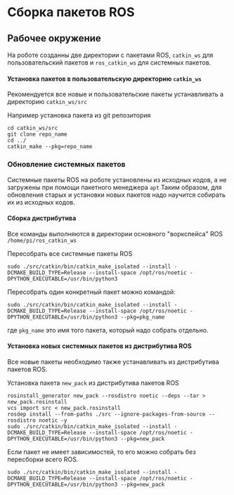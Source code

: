 # Сборка пакетов ROS

## Рабочее окружение 

На роботе созданны две директории с пакетами ROS, `catkin_ws` для пользовательский пакетов и `ros_catkin_ws` для системных пакетов.

#### Установка пакетов в пользовательскую директорию `catkin_ws`

Рекомендуется все новые и пользовательские пакеты устанавливать а директорию `catkin_ws/src`

Например установка пакета из git репозитория

```text
cd catkin_ws/src
git clone repo_name
cd ../
catkin_make --pkg=repo_name
```

### Обновление системных пакетов

Системные пакеты ROS на роботе установлены из исходных кодов, а не загружены при помощи пакетного менеджера `apt` Таким образом, для обновления старых и установки новых пакетов надо научится собирать их из исходных кодов.

#### Сборка дистрибутива

Все команды выполняются в директории основного "воркспейса" ROS `/home/pi/ros_catkin_ws`

Пересобрать все системные пакеты ROS

```text
sudo ./src/catkin/bin/catkin_make_isolated --install -DCMAKE_BUILD_TYPE=Release --install-space /opt/ros/noetic -DPYTHON_EXECUTABLE=/usr/bin/python3
```

Пересобрать один конкретный пакет можно командой: 

```text
sudo ./src/catkin/bin/catkin_make_isolated --install -DCMAKE_BUILD_TYPE=Release --install-space /opt/ros/noetic -DPYTHON_EXECUTABLE=/usr/bin/python3 --pkg=pkg_name
```

где  `pkg_name` это имя того пакета, который надо собрать отдельно.

#### Установка новых системных пакетов из дистрибутива ROS

Все новые пакеты необходимо также устанавливать из дистрибутива пакетов ROS. 

Установка пакета `new_pack` из дистрибутива пакетов ROS

```text
rosinstall_generator new_pack --rosdistro noetic --deps --tar > new_pack.rosinstall
vcs import src < new_pack.rosinstall
rosdep install --from-paths ./src --ignore-packages-from-source --rosdistro noetic -y
sudo ./src/catkin/bin/catkin_make_isolated --install -DCMAKE_BUILD_TYPE=Release --install-space /opt/ros/noetic -DPYTHON_EXECUTABLE=/usr/bin/python3 --pkg=new_pack
```

Если пакет не имеет зависимостей, то его можно собрать без пересборки всего ROS.

```text
sudo ./src/catkin/bin/catkin_make_isolated --install -DCMAKE_BUILD_TYPE=Release --install-space /opt/ros/noetic -DPYTHON_EXECUTABLE=/usr/bin/python3 --pkg=new_pack
```





